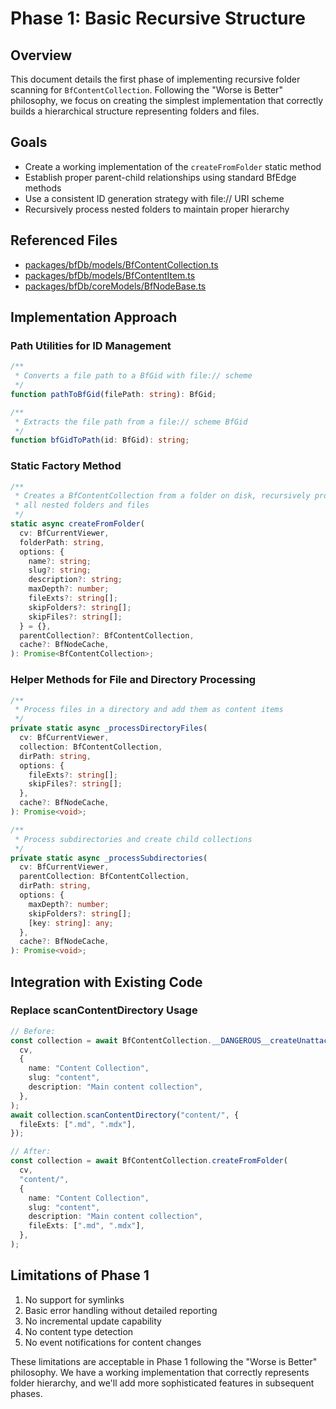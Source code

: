 # Phase 1: Basic Recursive Structure

## Overview

This document details the first phase of implementing recursive folder scanning
for `BfContentCollection`. Following the "Worse is Better" philosophy, we focus
on creating the simplest implementation that correctly builds a hierarchical
structure representing folders and files.

## Goals

- Create a working implementation of the `createFromFolder` static method
- Establish proper parent-child relationships using standard BfEdge methods
- Use a consistent ID generation strategy with file:// URI scheme
- Recursively process nested folders to maintain proper hierarchy

## Referenced Files

- [packages/bfDb/models/BfContentCollection.ts](packages/bfDb/models/BfContentCollection.ts)
- [packages/bfDb/models/BfContentItem.ts](packages/bfDb/models/BfContentItem.ts)
- [packages/bfDb/coreModels/BfNodeBase.ts](packages/bfDb/coreModels/BfNodeBase.ts)

## Implementation Approach

### Path Utilities for ID Management

```typescript
/**
 * Converts a file path to a BfGid with file:// scheme
 */
function pathToBfGid(filePath: string): BfGid;

/**
 * Extracts the file path from a file:// scheme BfGid
 */
function bfGidToPath(id: BfGid): string;
```

### Static Factory Method

```typescript
/**
 * Creates a BfContentCollection from a folder on disk, recursively processing
 * all nested folders and files
 */
static async createFromFolder(
  cv: BfCurrentViewer,
  folderPath: string,
  options: {
    name?: string;
    slug?: string;
    description?: string;
    maxDepth?: number;
    fileExts?: string[];
    skipFolders?: string[];
    skipFiles?: string[];
  } = {},
  parentCollection?: BfContentCollection,
  cache?: BfNodeCache,
): Promise<BfContentCollection>;
```

### Helper Methods for File and Directory Processing

```typescript
/**
 * Process files in a directory and add them as content items
 */
private static async _processDirectoryFiles(
  cv: BfCurrentViewer,
  collection: BfContentCollection,
  dirPath: string,
  options: {
    fileExts?: string[];
    skipFiles?: string[];
  },
  cache?: BfNodeCache,
): Promise<void>;

/**
 * Process subdirectories and create child collections
 */
private static async _processSubdirectories(
  cv: BfCurrentViewer,
  parentCollection: BfContentCollection,
  dirPath: string,
  options: {
    maxDepth?: number;
    skipFolders?: string[];
    [key: string]: any;
  },
  cache?: BfNodeCache,
): Promise<void>;
```

## Integration with Existing Code

### Replace scanContentDirectory Usage

```typescript
// Before:
const collection = await BfContentCollection.__DANGEROUS__createUnattached(
  cv,
  {
    name: "Content Collection",
    slug: "content",
    description: "Main content collection",
  },
);
await collection.scanContentDirectory("content/", {
  fileExts: [".md", ".mdx"],
});

// After:
const collection = await BfContentCollection.createFromFolder(
  cv,
  "content/",
  {
    name: "Content Collection",
    slug: "content",
    description: "Main content collection",
    fileExts: [".md", ".mdx"],
  },
);
```

## Limitations of Phase 1

1. No support for symlinks
2. Basic error handling without detailed reporting
3. No incremental update capability
4. No content type detection
5. No event notifications for content changes

These limitations are acceptable in Phase 1 following the "Worse is Better"
philosophy. We have a working implementation that correctly represents folder
hierarchy, and we'll add more sophisticated features in subsequent phases.
